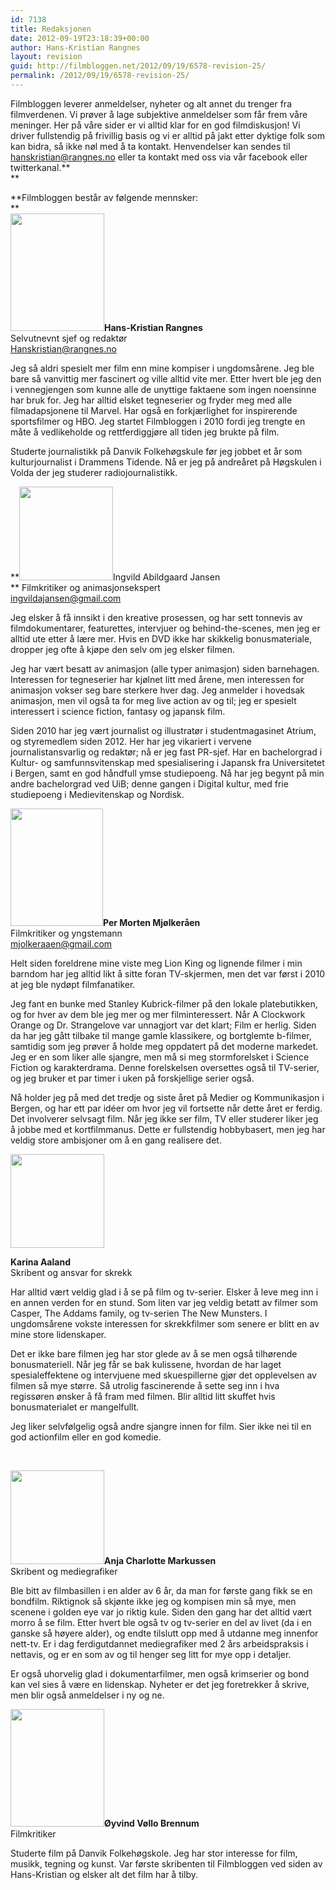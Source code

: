 ```yaml
---
id: 7138
title: Redaksjonen
date: 2012-09-19T23:18:39+00:00
author: Hans-Kristian Rangnes
layout: revision
guid: http://filmbloggen.net/2012/09/19/6578-revision-25/
permalink: /2012/09/19/6578-revision-25/
---
```

Filmbloggen leverer anmeldelser, nyheter og alt annet du trenger fra filmverdenen. Vi prøver å lage subjektive anmeldelser som får frem våre meninger. Her på våre sider er vi alltid klar for en god filmdiskusjon! Vi driver fullstendig på frivillig basis og vi er alltid på jakt etter dyktige folk som kan bidra, så ikke nøl med å ta kontakt. Henvendelser kan sendes til hanskristian@rangnes.no eller ta kontakt med oss via vår facebook eller twitterkanal.**  
** 

**Filmbloggen består av følgende mennsker:  
**  
**<img class="size-full wp-image-6579 alignleft" src="http://filmbloggen.net/wp-content/uploads//2012/08/hansi3.jpg" alt="" width="150" height="188" />Hans-Kristian Rangnes**  
Selvutnevnt sjef og redaktør  
Hanskristian@rangnes.no

Jeg så aldri spesielt mer film enn mine kompiser i ungdomsårene. Jeg ble bare så vanvittig mer fascinert og ville alltid vite mer. Etter hvert ble jeg den i vennegjengen som kunne alle de unyttige faktaene som ingen noensinne har bruk for. Jeg har alltid elsket tegneserier og fryder meg med alle filmadapsjonene til Marvel. Har også en forkjærlighet for inspirerende sportsfilmer og HBO. Jeg startet Filmbloggen i 2010 fordi jeg trengte en måte å vedlikeholde og rettferdiggjøre all tiden jeg brukte på film.

Studerte journalistikk på Danvik Folkehøgskule før jeg jobbet et år som kulturjournalist i Drammens Tidende. Nå er jeg på andreåret på Høgskulen i Volda der jeg studerer radiojournalistikk.

**<a href="http://filmbloggen.net/redaksjonen/img_1127/" rel="attachment wp-att-6691"><img class="alignleft size-thumbnail wp-image-6691" src="http://filmbloggen.net/wp-content/uploads//2012/08/IMG_1127-150x150.jpg" alt="" width="150" height="150" /></a>Ingvild Abildgaard Jansen  
** Filmkritiker og animasjonsekspert  
ingvildajansen@gmail.com

Jeg elsker å få innsikt i den kreative prosessen, og har sett tonnevis av filmdokumentarer, featurettes, intervjuer og behind-the-scenes, men jeg er alltid ute etter å lære mer. Hvis en DVD ikke har skikkelig bonusmateriale, dropper jeg ofte å kjøpe den selv om jeg elsker filmen.

Jeg har vært besatt av animasjon (alle typer animasjon) siden barnehagen. Interessen for tegneserier har kjølnet litt med årene, men interessen for animasjon vokser seg bare sterkere hver dag. Jeg anmelder i hovedsak animasjon, men vil også ta for meg live action av og til; jeg er spesielt interessert i science fiction, fantasy og japansk film.

Siden 2010 har jeg vært journalist og illustratør i studentmagasinet Atrium, og styremedlem siden 2012. Her har jeg vikariert i vervene journalistansvarlig og redaktør; nå er jeg fast PR-sjef. Har en bachelorgrad i Kultur- og samfunnsvitenskap med spesialisering i Japansk fra Universitetet i Bergen, samt en god håndfull ymse studiepoeng. Nå har jeg begynt på min andre bachelorgrad ved UiB; denne gangen i Digital kultur, med frie studiepoeng i Medievitenskap og Nordisk.

**<a href="http://filmbloggen.net/redaksjonen/221953_10150170140848632_4055344_n/" rel="attachment wp-att-6594"><img class="alignleft size-thumbnail wp-image-6594" src="http://filmbloggen.net/wp-content/uploads//2012/08/221953_10150170140848632_4055344_n-150x150.jpg" alt="" width="148" height="188" /></a>Per Morten Mjølkeråen**  
Filmkritiker og yngstemann  
mjolkeraaen@gmail.com

Helt siden foreldrene mine viste meg Lion King og lignende filmer i min barndom har jeg alltid likt å sitte foran TV-skjermen, men det var først i 2010 at jeg ble nydøpt filmfanatiker.

Jeg fant en bunke med Stanley Kubrick-filmer på den lokale platebutikken, og for hver av dem ble jeg mer og mer filminteressert. Når A Clockwork Orange og Dr. Strangelove var unnagjort var det klart; Film er herlig. Siden da har jeg gått tilbake til mange gamle klassikere, og bortglemte b-filmer, samtidig som jeg prøver å holde meg oppdatert på det moderne markedet. Jeg er en som liker alle sjangre, men må si meg stormforelsket i Science Fiction og karakterdrama. Denne forelskelsen oversettes også til TV-serier, og jeg bruker et par timer i uken på forskjellige serier også.

Nå holder jeg på med det tredje og siste året på Medier og Kommunikasjon i Bergen, og har ett par idéer om hvor jeg vil fortsette når dette året er ferdig. Det involverer selvsagt film. Når jeg ikke ser film, TV eller studerer liker jeg å jobbe med et kortfilmmanus. Dette er fullstendig hobbybasert, men jeg har veldig store ambisjoner om å en gang realisere det.

<img class="size-thumbnail wp-image-7136 alignleft" src="http://filmbloggen.net/wp-content/uploads//2012/08/DSC_0984-150x150.jpg" alt="" width="150" height="150" /> 

**Karina Aaland**  
Skribent og ansvar for skrekk

Har alltid vært veldig glad i å se på film og tv-serier. Elsker å leve meg inn i en annen verden for en stund. Som liten var jeg veldig betatt av filmer som Casper, The Addams family, og tv-serien The New Munsters. I ungdomsårene vokste interessen for skrekkfilmer som senere er blitt en av mine store lidenskaper.

Det er ikke bare filmen jeg har stor glede av å se men også tilhørende bonusmateriell. Når jeg får se bak kulissene, hvordan de har laget spesialeffektene og intervjuene med skuespillerne gjør det opplevelsen av filmen så mye større. Så utrolig fascinerende å sette seg inn i hva regissøren ønsker å få fram med filmen. Blir alltid litt skuffet hvis bonusmaterialet er mangelfullt.

Jeg liker selvfølgelig også andre sjangre innen for film. Sier ikke nei til en god actionfilm eller en god komedie.

&nbsp;

**<a href="http://filmbloggen.net/redaksjonen/filmbloggen/" rel="attachment wp-att-6597"><img class="alignleft size-thumbnail wp-image-6597" src="http://filmbloggen.net/wp-content/uploads//2012/08/Filmbloggen-150x150.jpg" alt="" width="150" height="150" /></a>Anja Charlotte Markussen**  
Skribent og mediegrafiker

Ble bitt av filmbasillen i en alder av 6 år, da man for første gang fikk se en bondfilm. Riktignok så skjønte ikke jeg og kompisen min så mye, men scenene i golden eye var jo riktig kule. Siden den gang har det alltid vært morro å se film. Etter hvert ble også tv og tv-serier en del av livet (da i en ganske så høyere alder), og endte tilslutt opp med å utdanne meg innenfor nett-tv. Er i dag ferdigutdannet mediegrafiker med 2 års arbeidspraksis i nettavis, og er en som av og til henger seg litt for mye opp i detaljer.

Er også uhorvelig glad i dokumentarfilmer, men også krimserier og bond kan vel sies å være en lidenskap. Nyheter er det jeg foretrekker å skrive, men blir også anmeldelser i ny og ne.

**<a href="http://filmbloggen.net/redaksjonen/attachment/6589/" rel="attachment wp-att-6589"><img class="size-large wp-image-6589 alignleft" src="http://filmbloggen.net/wp-content/uploads//2012/08/SDC14324-464x620.jpg" alt="" width="150" height="188" /></a>Øyvind Vøllo Brennum**  
Filmkritiker

Studerte film på Danvik Folkehøgskole. Jeg har stor interesse for film, musikk, tegning og kunst. Var første skribenten til Filmbloggen ved siden av Hans-Kristian og elsker alt det film har å tilby.
